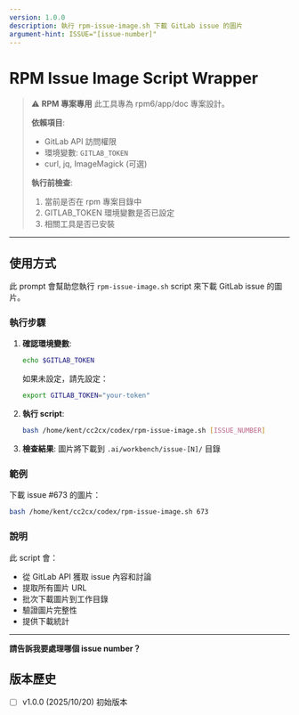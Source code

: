 ```yaml
---
version: 1.0.0
description: 執行 rpm-issue-image.sh 下載 GitLab issue 的圖片
argument-hint: ISSUE="[issue-number]"
---
```

# RPM Issue Image Script Wrapper

> ⚠️ **RPM 專案專用**
> 此工具專為 rpm6/app/doc 專案設計。
>
> **依賴項目**:
> - GitLab API 訪問權限
> - 環境變數: `GITLAB_TOKEN`
> - curl, jq, ImageMagick (可選)
>
> **執行前檢查**:
> 1. 當前是否在 rpm 專案目錄中
> 2. GITLAB_TOKEN 環境變數是否已設定
> 3. 相關工具是否已安裝

---

## 使用方式

此 prompt 會幫助您執行 `rpm-issue-image.sh` script 來下載 GitLab issue 的圖片。

### 執行步驟

1. **確認環境變數**:
   ```bash
   echo $GITLAB_TOKEN
   ```
   如果未設定，請先設定：
   ```bash
   export GITLAB_TOKEN="your-token"
   ```

2. **執行 script**:
   ```bash
   bash /home/kent/cc2cx/codex/rpm-issue-image.sh [ISSUE_NUMBER]
   ```

3. **檢查結果**:
   圖片將下載到 `.ai/workbench/issue-[N]/` 目錄

### 範例

下載 issue #673 的圖片：
```bash
bash /home/kent/cc2cx/codex/rpm-issue-image.sh 673
```

### 說明

此 script 會：
- 從 GitLab API 獲取 issue 內容和討論
- 提取所有圖片 URL
- 批次下載圖片到工作目錄
- 驗證圖片完整性
- 提供下載統計

---

**請告訴我要處理哪個 issue number？**

## 版本歷史

- [ ] v1.0.0 (2025/10/20) 初始版本
